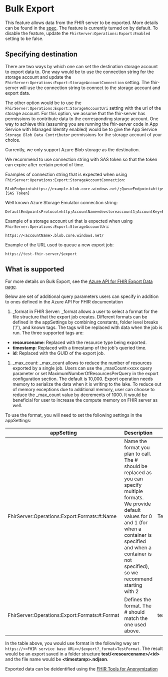 # Bulk Export

This feature allows data from the FHIR server to be exported. More details can be found in the [spec](https://hl7.org/fhir/uv/bulkdata/export/index.html). The feature is currently turned on by default. To disable the feature, update the `FhirServer:Operations:Export:Enabled` setting to be false.

## Specifying destination

There are two ways by which one can set the destination storage account to export data to. One way would be to use the connection string for the storage account and update the `FhirServer:Operations:Export:StorageAccountConnection` setting. The fhir-server will use the connection string to connect to the storage account and export data.

The other option would be to use the `FhirServer:Operations:Export:StorageAccountUri` setting with the uri of the storage account. For this option, we assume that the fhir-server has permissions to contribute data to the corresponding storage account. One way to achieve this (assuming you are running the fhir-server code in App Service with Managed Identity enabled) would be to give the App Service `Storage Blob Data Contributor` permissions for the storage account of your choice.

Currently, we only support Azure Blob storage as the destination.

We recommend to use connection string with SAS token so that the token can expire after certain period of time.

Examples of connection string that is expected when using `FhirServer:Operations:Export:StorageAccountConnection`:

```
BlobEndpoint=https://example.blob.core.windows.net/;QueueEndpoint=https://example.queue.core.windows.net/;FileEndpoint=https://example.file.core.windows.net/;TableEndpoint=https://example.table.core.windows.net/;SharedAccessSignature=[SAS Token]
```

Well known Azure Storage Emulator connection string:

```
DefaultEndpointsProtocol=http;AccountName=devstoreaccount1;AccountKey=Eby8vdM02xNOcqFlqUwJPLlmEtlCDXJ1OUzFT50uSRZ6IFsuFq2UVErCz4I6tq/K1SZFPTOtr/KBHBeksoGMGw==;BlobEndpoint=http://127.0.0.1:10000/devstoreaccount1;TableEndpoint=http://127.0.0.1:10002/devstoreaccount1;QueueEndpoint=http://127.0.0.1:10001/devstoreaccount1;
```

Example of a storage account uri that is expected when using `FhirServer:Operations:Export:StorageAccountUri`:

```
https://<accountName>.blob.core.windows.net/
```

Example of the URL used to queue a new export job:

```
https://test-fhir-server/$export
```

## What is supported

For more details on Bulk Export, see the [Azure API for FHIR Export Data page](https://docs.microsoft.com/en-us/azure/healthcare-apis/fhir/export-data). 

Below are set of additional query parameters users can specify in addition to ones defined in the Azure API For FHIR documentation
1. \_format in FHIR Server:  \_format allows a user to select a format for the file structure that the export job creates. Different formats can be defined in the appSettings by combining constants, folder level breaks ('/'), and known tags. The tags will be replaced with data when the job is run. The three supported tags are: 
* **resourcename**: Replaced with the resource type being exported.
* **timestamp**: Replaced with a timestamp of the job's queried time.
* **id**: Replaced with the GUID of the export job.
  
1. \_max_count:  \_max_count allows to reduce the number of resources exported by a single job. Users can use the _maxCount=xxxx query parameter or set MaximumNumberOfResourcesPerQuery in the export configuration section. The default is 10,000. Export operation needs memory to serialize the data when it is writing to the lake. To reduce out of memory exceptions due to additional memory, user can choose to reduce the _max_count value by decrements of 1000. It would be beneficial for user to increase the compute memory on FHIR server as well.

To use the format, you will need to set the following settings in the appSettings:

| appSetting | Description | Example Value|
|------------|-------------|--------------|
| FhirServer:Operations:Export:Formats:#:Name | Name the format you plan to call. The # should be replaced as you can specify multiple formats. We provide default values for 0 and 1 (for when a container is specified and when a container is not specified), so we recommend starting with 2 | TestFormat |
| FhirServer:Operations:Export:Formats:#:Format | Defines the format. The # should match the one used above. | test/\<resourcename>/\<id>/\<timestamp> |

In the table above, you would use format in the following way `GET https://<<FHIR service base URL>>/$export?_format=TestFormat`. The result would be an export saved in a folder structure **test/\<resourcename>/\<id>** and the file name would be **\<timestamp>.ndjson**.

Exported data can be deidentified using the [FHIR Tools for Anonymization](https://github.com/microsoft/FHIR-Tools-for-Anonymization#how-to-perform-de-identified-export-operation-on-the-fhir-server)
